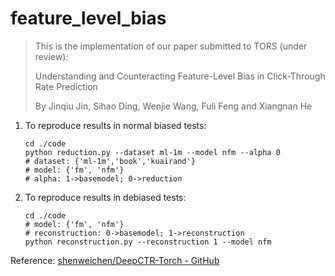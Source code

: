 # feature_level_bias

> This is the implementation of our paper submitted to TORS (under review):
>
> Understanding and Counteracting Feature-Level Bias in Click-Through Rate Prediction
>
> By Jinqiu Jin, Sihao Ding, Wenjie Wang, Fuli Feng and Xiangnan He

1. To reproduce results in normal biased tests:

   ```shell
   cd ./code
   python reduction.py --dataset ml-1m --model nfm --alpha 0
   # dataset: {'ml-1m','book','kuairand'}
   # model: {'fm', 'nfm'}
   # alpha: 1->basemodel; 0->reduction
   ```

2. To reproduce results in debiased tests:

   ```shell
   cd ./code
   # model: {'fm', 'nfm'}
   # reconstruction: 0->basemodel; 1->reconstruction
   python reconstruction.py --reconstruction 1 --model nfm
   ```


Reference: [shenweichen/DeepCTR-Torch - GitHub](https://github.com/shenweichen/DeepCTR-Torch)
